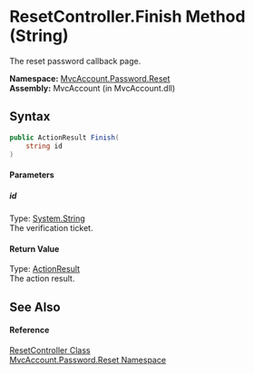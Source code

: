 ResetController.Finish Method (String)
======================================
The reset password callback page.

**Namespace:** [MvcAccount.Password.Reset][1]  
**Assembly:** MvcAccount (in MvcAccount.dll)

Syntax
------

```csharp
public ActionResult Finish(
	string id
)
```

#### Parameters

##### *id*
Type: [System.String][2]  
The verification ticket.

#### Return Value
Type: [ActionResult][3]  
The action result.

See Also
--------

#### Reference
[ResetController Class][4]  
[MvcAccount.Password.Reset Namespace][1]  

[1]: ../README.md
[2]: http://msdn.microsoft.com/en-us/library/s1wwdcbf
[3]: http://msdn.microsoft.com/en-us/library/dd493064
[4]: README.md